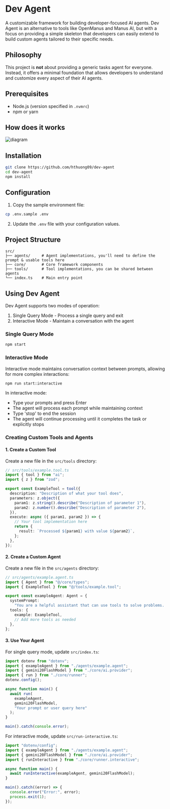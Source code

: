 # Dev Agent

A customizable framework for building developer-focused AI agents. Dev Agent is an alternative to tools like OpenManus and Manus AI, but with a focus on providing a simple skeleton that developers can easily extend to build custom agents tailored to their specific needs.

## Philosophy

This project is **not** about providing a generic tasks agent for everyone. Instead, it offers a minimal foundation that allows developers to understand and customize every aspect of their AI agents.

## Prerequisites

- Node.js (version specified in `.nvmrc`)
- npm or yarn

## How does it works
![diagram](http://www.plantuml.com/plantuml/proxy?cache=no&src=https://raw.githubusercontent.com/hthuong09/dev-agent/refs/heads/main/diagram.plantuml)


## Installation
```bash
git clone https://github.com/hthuong09/dev-agent
cd dev-agent
npm install
```

## Configuration

1. Copy the sample environment file:
```bash
cp .env.sample .env
```

2. Update the `.env` file with your configuration values.

## Project Structure

```
src/
├── agents/     # Agent implementations, you'll need to define the prompt & usable tools here
├── core/       # Core framework components
├── tools/      # Tool implementations, you can be shared between agents
└── index.ts    # Main entry point
```

## Using Dev Agent

Dev Agent supports two modes of operation:
1. Single Query Mode - Process a single query and exit
2. Interactive Mode - Maintain a conversation with the agent

### Single Query Mode

```bash
npm start
```

### Interactive Mode

Interactive mode maintains conversation context between prompts, allowing for more complex interactions:

```bash
npm run start:interactive
```

In interactive mode:
- Type your prompts and press Enter
- The agent will process each prompt while maintaining context
- Type 'stop' to end the session
- The agent will continue processing until it completes the task or explicitly stops

### Creating Custom Tools and Agents

#### 1. Create a Custom Tool

Create a new file in the `src/tools` directory:

```typescript
// src/tools/example.tool.ts
import { tool } from "ai";
import { z } from "zod";

export const ExampleTool = tool({
  description: "Description of what your tool does",
  parameters: z.object({
    param1: z.string().describe("Description of parameter 1"),
    param2: z.number().describe("Description of parameter 2"),
  }),
  execute: async ({ param1, param2 }) => {
    // Your tool implementation here
    return {
      result: `Processed ${param1} with value ${param2}`,
    };
  },
});
```

#### 2. Create a Custom Agent

Create a new file in the `src/agents` directory:

```typescript
// src/agents/example.agent.ts
import { Agent } from "@/core/types";
import { ExampleTool } from "@/tools/example.tool";

export const exampleAgent: Agent = {
  systemPrompt:
    "You are a helpful assistant that can use tools to solve problems. Think carefully about which tool to use.",
  tools: {
    example: ExampleTool,
    // Add more tools as needed
  },
};
```

#### 3. Use Your Agent

For single query mode, update `src/index.ts`:

```typescript
import dotenv from "dotenv";
import { exampleAgent } from "./agents/example.agent";
import { gemini20FlashModel } from "./core/ai.provider";
import { run } from "./core/runner";
dotenv.config();

async function main() {
  await run(
    exampleAgent,
    gemini20FlashModel,
    "Your prompt or user query here"
  );
}

main().catch(console.error);
```

For interactive mode, update `src/run-interactive.ts`:

```typescript
import "dotenv/config";
import { exampleAgent } from "./agents/example.agent";
import { gemini20FlashModel } from "./core/ai.provider";
import { runInteractive } from "./core/runner.interactive";

async function main() {
  await runInteractive(exampleAgent, gemini20FlashModel);
}

main().catch((error) => {
  console.error("Error:", error);
  process.exit(1);
});
```

